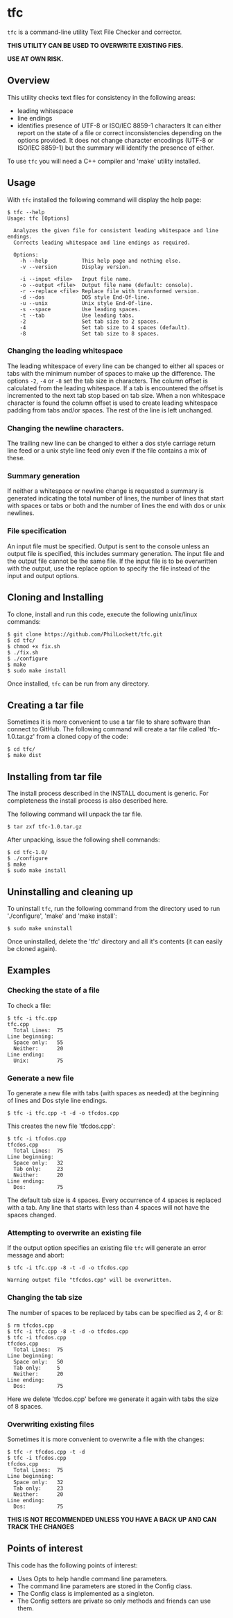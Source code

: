 # tfc
`tfc` is a command-line utility Text File Checker and corrector.

**THIS UTILITY CAN BE USED TO OVERWRITE EXISTING FIES.**

**USE AT OWN RISK.**

## Overview
This utility checks text files for consistency in the following areas:
  * leading whitespace
  * line endings
  * identifies presence of UTF-8 or ISO/IEC 8859-1 characters
 It can either report on the state of a file or correct inconsistencies
depending on the options provided.
It does not change character encodings (UTF-8 or ISO/IEC 8859-1) but the
summary will identify the presence of either.

To use `tfc` you will need a C++ compiler and 'make' utility installed. 

## Usage
With `tfc` installed the following command will display the help page:

    $ tfc --help
    Usage: tfc [Options]
    
      Analyzes the given file for consistent leading whitespace and line endings.
      Corrects leading whitespace and line endings as required.
    
      Options:
        -h --help           This help page and nothing else.
        -v --version        Display version.

        -i --input <file>   Input file name.
        -o --output <file>  Output file name (default: console).
        -r --replace <file> Replace file with transformed version.
        -d --dos            DOS style End-Of-line.
        -u --unix           Unix style End-Of-line.
        -s --space          Use leading spaces.
        -t --tab            Use leading tabs.
        -2                  Set tab size to 2 spaces.
        -4                  Set tab size to 4 spaces (default).
        -8                  Set tab size to 8 spaces.

### Changing the leading whitespace
The leading whitespace of every line can be changed to either all spaces or
tabs with the minimum number of spaces to make up the difference. The options
`-2`, `-4` or `-8` set the tab size in characters. The column offset is
calculated from the leading whitespace. If a tab is encountered the offset is
incremented to the next tab stop based on tab size. When a non whitespace
character is found the column offset is used to create leading whitespace
padding from tabs and/or spaces. The rest of the line is left unchanged.

### Changing the newline characters.
The trailing new line can be changed to either a dos style carriage return line
feed or a unix style line feed only even if the file contains a mix of these.

### Summary generation
If neither a whitespace or newline change is requested a summary is generated
indicating the total number of lines, the number of lines that start with
spaces or tabs or both and the number of lines the end with dos or unix
newlines.

### File specification
An input file must be specified. Output is sent to the console unless an output
file is specified, this includes summary generation. The input file and the 
output file cannot be the same file. If the input file is to be overwritten
with the output, use the replace option to specify the file instead of the
input and output options.

## Cloning and Installing
To clone, install and run this code, execute the following unix/linux commands:

    $ git clone https://github.com/PhilLockett/tfc.git
    $ cd tfc/
    $ chmod +x fix.sh
    $ ./fix.sh
    $ ./configure
    $ make
    $ sudo make install

Once installed, `tfc` can be run from any directory.

## Creating a tar file
Sometimes it is more convenient to use a tar file to share software than 
connect to GitHub. The following command will create a tar file called 
'tfc-1.0.tar.gz' from a cloned copy of the code:

    $ cd tfc/
    $ make dist

## Installing from tar file
The install process described in the INSTALL document is generic. For 
completeness the install process is also described here.

The following command will unpack the tar file.

    $ tar zxf tfc-1.0.tar.gz

After unpacking, issue the following shell commands:

    $ cd tfc-1.0/
    $ ./configure
    $ make
    $ sudo make install

## Uninstalling and cleaning up
To uninstall `tfc`, run the following command from the directory used to run
'./configure', 'make' and 'make install':

    $ sudo make uninstall

Once uninstalled, delete the 'tfc' directory and all it's contents (it can easily
be cloned again).

## Examples
### Checking the state of a file
To check a file:

    $ tfc -i tfc.cpp
    tfc.cpp
      Total Lines:  75
    Line beginning:
      Space only:   55
      Neither:      20
    Line ending:
      Unix:         75

### Generate a new file
To generate a new file with tabs (with spaces as needed) at the beginning of 
lines and Dos style line endings.

    $ tfc -i tfc.cpp -t -d -o tfcdos.cpp

This creates the new file 'tfcdos.cpp':

    $ tfc -i tfcdos.cpp
    tfcdos.cpp
      Total Lines:  75
    Line beginning:
      Space only:   32
      Tab only:     23
      Neither:      20
    Line ending:
      Dos:          75

The default tab size is 4 spaces. 
Every occurrence of 4 spaces is replaced with a tab. 
Any line that starts with less than 4 spaces will not have the spaces changed.

### Attempting to overwrite an existing file
If the output option specifies an existing file `tfc` will generate an error 
message and abort:

    $ tfc -i tfc.cpp -8 -t -d -o tfcdos.cpp

    Warning output file "tfcdos.cpp" will be overwritten.

### Changing the tab size
The number of spaces to be replaced by tabs can be specified as 2, 4 or 8:

    $ rm tfcdos.cpp
    $ tfc -i tfc.cpp -8 -t -d -o tfcdos.cpp
    $ tfc -i tfcdos.cpp
    tfcdos.cpp
      Total Lines:  75
    Line beginning:
      Space only:   50
      Tab only:     5
      Neither:      20
    Line ending:
      Dos:          75

Here we delete 'tfcdos.cpp' before we generate it again with tabs the size of 8 
spaces.

### Overwriting existing files
Sometimes it is more convenient to overwrite a file with the changes:

    $ tfc -r tfcdos.cpp -t -d
    $ tfc -i tfcdos.cpp
    tfcdos.cpp
      Total Lines:  75
    Line beginning:
      Space only:   32
      Tab only:     23
      Neither:      20
    Line ending:
      Dos:          75

**THIS IS NOT RECOMMENDED UNLESS YOU HAVE A BACK UP AND CAN TRACK THE CHANGES**

## Points of interest
This code has the following points of interest:

  * Uses Opts to help handle command line parameters.
  * The command line parameters are stored in the Config class.
  * The Config class is implemented as a singleton.
  * The Config setters are private so only methods and friends can use them.
